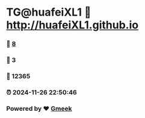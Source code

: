 # TG@huafeiXL1 :link: http://huafeiXL1.github.io 
### :page_facing_up: [8](http://huafeiXL1.github.io/tag.html) 
### :speech_balloon: 3 
### :hibiscus: 12365 
### :alarm_clock: 2024-11-26 22:50:46 
### Powered by :heart: [Gmeek](https://github.com/Meekdai/Gmeek)
